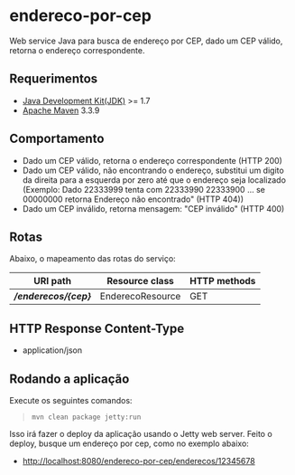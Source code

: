 endereco-por-cep
==========================================================

Web service Java para busca de endereço por CEP, dado um CEP válido, retorna o endereço correspondente.

## Requerimentos

 - [Java Development Kit(JDK)](http://www.oracle.com/technetwork/pt/java/javase/downloads/index.html) >= 1.7
 - [Apache Maven](https://maven.apache.org/) 3.3.9

## Comportamento

 - Dado um CEP válido, retorna o endereço correspondente (HTTP 200)
 - Dado um CEP válido, não encontrando o endereço, substitui um digito da direita para a esquerda por zero até que o endereço seja localizado 
 (Exemplo: Dado 22333999 tenta com 22333990 22333900 ... se 00000000 retorna Endereço não encontrado" (HTTP 404)) 
 - Dado um CEP inválido, retorna mensagem: "CEP inválido" (HTTP 400)

Rotas
--------

Abaixo, o mapeamento das rotas do serviço:

URI path                        | Resource class            | HTTP methods
------------------------------- | ------------------------- | --------------
**_/enderecos/{cep}_**          | EnderecoResource          | GET

## HTTP Response Content-Type
 - application/json

Rodando a aplicação
-------------------

Execute os seguintes comandos:

>     mvn clean package jetty:run

Isso irá fazer o deploy da aplicação usando o Jetty web server. Feito o deploy,
busque um endereço por cep, como no exemplo abaixo: 

-   <http://localhost:8080/endereco-por-cep/enderecos/12345678>
